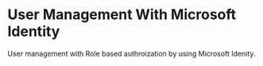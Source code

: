 # User Management With Microsoft Identity
 User management with Role based authroization by using Microsoft Idenity.
